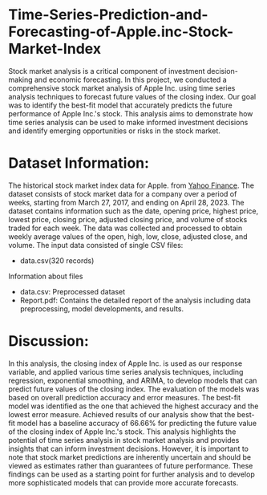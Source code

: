 # Time-Series-Prediction-and-Forecasting-of-Apple.inc-Stock-Market-Index

Stock market analysis is a critical component of investment decision-making and economic forecasting. In this
project, we conducted a comprehensive stock market analysis of Apple Inc. using time series analysis techniques
to forecast future values of the closing index. Our goal was to identify the best-fit model that accurately predicts
the future performance of Apple Inc.'s stock. This analysis aims to demonstrate how time series analysis can be used to make informed investment decisions and identify emerging opportunities or risks in the stock market.

# Dataset Information: 

The historical stock market index data for Apple. from [Yahoo Finance]([https://finance.yahoo.com/](https://finance.yahoo.com/quote/AAPL/history?p=AAPL)https://finance.yahoo.com/quote/AAPL/history?p=AAPL). The dataset consists of stock market data for a company over a period of weeks, starting from March 27, 2017, and ending on April 28, 2023. The dataset contains information such as the date, opening price, highest price, lowest price, closing price, adjusted closing price, and volume of
stocks traded for each week. The data was collected and processed to obtain weekly average values of the open, high, low, close, adjusted close, and volume. The input data consisted of single CSV files:

- data.csv(320 records) 
  
Information about files

- data.csv: Preprocessed dataset
- Report.pdf: Contains the detailed report of the analysis including data preprocessing, model developments, and results.

# Discussion:

In this analysis, the  closing index of Apple Inc. is used as our response variable, and applied various time series analysis techniques,
including regression, exponential smoothing, and ARIMA, to develop models that can predict future values of
the closing index. The  evaluation of the models was based on overall prediction accuracy and error measures. The best-fit model
was identified as the one that achieved the highest accuracy and the lowest error measure. Achieved results of our analysis show
that the best-fit model has a baseline accuracy of 66.66% for predicting the future value of the closing index of Apple Inc.'s stock.
This analysis highlights the potential of time series analysis in stock market analysis and provides insights that can inform investment decisions. However, it is important to note that stock market predictions are inherently uncertain and should be viewed as estimates rather than guarantees of future performance. These findings can be used as a starting point for further analysis and to develop more sophisticated models that can provide more accurate forecasts.

